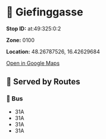 # 🚉 Giefinggasse


**Stop ID:** at:49:325:0:2

**Zone:** 0100

**Location:** 48.26787526, 16.42629684

[Open in Google Maps](https://www.google.com/maps?q=48.26787526,16.42629684)

## 🚆 Served by Routes

### 🚌 Bus
- 31A
- 31A
- 31A
- 31A